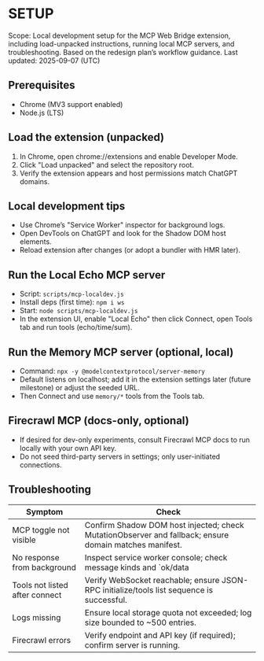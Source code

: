 # SETUP

Scope: Local development setup for the MCP Web Bridge extension, including load-unpacked instructions, running local MCP servers, and troubleshooting. Based on the redesign plan’s workflow guidance.
Last updated: 2025-09-07 (UTC)

## Prerequisites

- Chrome (MV3 support enabled)
- Node.js (LTS)

## Load the extension (unpacked)

1) In Chrome, open chrome://extensions and enable Developer Mode.
2) Click "Load unpacked" and select the repository root.
3) Verify the extension appears and host permissions match ChatGPT domains.

## Local development tips

- Use Chrome’s "Service Worker" inspector for background logs.
- Open DevTools on ChatGPT and look for the Shadow DOM host elements.
- Reload extension after changes (or adopt a bundler with HMR later).

## Run the Local Echo MCP server

- Script: `scripts/mcp-localdev.js`
- Install deps (first time): `npm i ws`
- Start: `node scripts/mcp-localdev.js`
- In the extension UI, enable "Local Echo" then click Connect, open Tools tab and run tools (echo/time/sum).

## Run the Memory MCP server (optional, local)

- Command: `npx -y @modelcontextprotocol/server-memory`
- Default listens on localhost; add it in the extension settings later (future milestone) or adjust the seeded URL.
- Then Connect and use `memory/*` tools from the Tools tab.

## Firecrawl MCP (docs-only, optional)

- If desired for dev-only experiments, consult Firecrawl MCP docs to run locally with your own API key.
- Do not seed third-party servers in settings; only user-initiated connections.

## Troubleshooting

| Symptom | Check |
| --- | --- |
| MCP toggle not visible | Confirm Shadow DOM host injected; check MutationObserver and fallback; ensure domain matches manifest. |
| No response from background | Inspect service worker console; check message kinds and `ok/data|error` schema. |
| Tools not listed after connect | Verify WebSocket reachable; ensure JSON-RPC initialize/tools list sequence is successful. |
| Logs missing | Ensure local storage quota not exceeded; log size bounded to ~500 entries. |
| Firecrawl errors | Verify endpoint and API key (if required); confirm server is running. |
